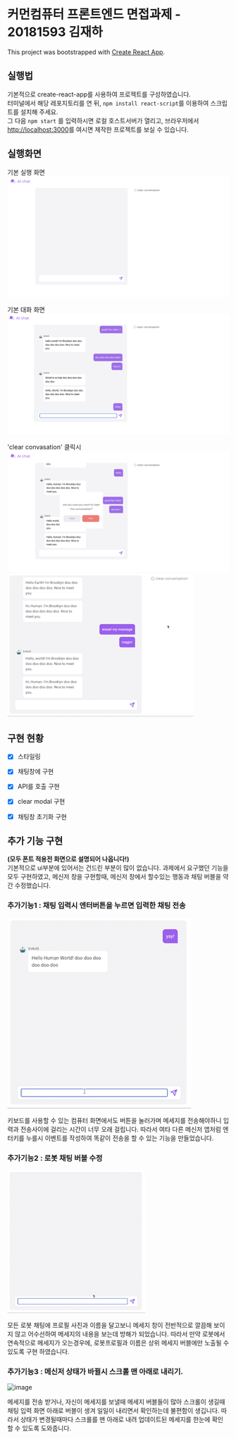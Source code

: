 # 커먼컴퓨터 프론트엔드 면접과제 - 20181593 김재하

This project was bootstrapped with [Create React App](https://github.com/facebook/create-react-app).

## 실행법

기본적으로 create-react-app를 사용하여 프로젝트를 구성하였습니다.  
터미널에서 해당 레포지토리를 연 뒤, `npm install react-script`를 이용하여 스크립트를 설치해 주세요.  
그 다음 `npm start` 를 입력하시면 로컬 호스트서버가 열리고, 브라우저에서 [http://localhost:3000](http://localhost:3000)를 여시면 제작한 프로젝트를 보실 수 있습니다.

## 실행화면
기본 실행 화면
 ![image](./readme_files/basic_screen.png)

기본 대화 화면
 ![image](./readme_files/basic_conversation.png)

'clear convasation' 클릭시
 ![image](./readme_files/modal_screen.png)
 ![image](./readme_files/clear_conversation.gif)
 
 
## 구현 현황

* [x] 스타일링
* [x] 채팅창에 구현
* [x] API를 호출 구현
* [x] clear modal 구현
* [x] 채팅창 초기화 구현


## 추가 기능 구현
**(모두 폰트 적용전 화면으로 설명되어 나옵니다!)**    
기본적으로 ui부분에 있어서는 건드린 부분이 많이 없습니다. 과제에서 요구했던 기능을 모두 구현하였고, 메신저 창을 구현할때, 메신저 창에서 할수있는 행동과 채팅 버블을 약간 수정했습니다.

### 추가기능1 : 채팅 입력시 엔터버튼을 누르면 입력한 채팅 전송

 ![image](./readme_files/enter_key.gif)

키보드를 사용할 수 있는 컴퓨터 화면에서도 버튼을 눌러가며 메세지를 전송해야하니 입력과 전송사이에 걸리는 시간이 너무 오래 걸립니다. 따라서 여타 다른 메신저 앱처럼 엔터키를 누를시 이벤트를 작성하여 똑같이 전송을 할 수 있는 기능을 만들었습니다.
 

### 추가기능2 : 로봇 채팅 버블 수정

 ![image](./readme_files/robot_bubble.gif)

 모든 로봇 채팅에 프로필 사진과 이름을 달고보니 메세지 창이 전반적으로 깔끔해 보이지 않고 어수선하여 메세지의 내용을 보는데 방해가 되었습니다. 따라서 만약 로봇에서 연속적으로 메세지가 오는경우에, 로봇프로필과 이름은 상위 메세지 버블에만 노출될 수 있도록 구현 하였습니다.

### 추가기능3 : 메신저 상태가 바뀔시 스크롤 맨 아래로 내리기.

 ![image](./readme_files/scroll_down.gif)

 메세지를 전송 받거나, 자신이 메세지를 보낼때 메세지 버블들이 많아 스크롤이 생길때 채팅 입력 화면 아래로 버블이 생겨 일일이 내리면서 확인하는데 불편함이 생깁니다. 따라서 상태가 변경될때마다 스크롤를 맨 아래로 내려 업데이트된 메세지를 한눈에 확인 할 수 있도록 도와줍니다.
